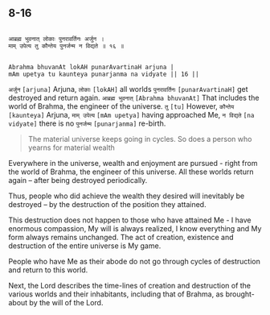 ## 8-16


```shloka-sa

आब्रह्म भुवनात् लोकाः पुनरावर्तिनः अर्जुन ।
माम् उपेत्य तु कौन्तेय पुनर्जन्म न विद्यते ॥ १६ ॥

```
```shloka-sa-hk

Abrahma bhuvanAt lokAH punarAvartinaH arjuna |
mAm upetya tu kaunteya punarjanma na vidyate || 16 ||

```
`अर्जुन` `[arjuna]` Arjuna, `लोकाः` `[lokAH]` all worlds `पुनरावर्तिनः` `[punarAvartinaH]` get destroyed and return again. `आब्रह्म भुवनात्` `[Abrahma bhuvanAt]` That includes the world of Brahma, the engineer of the universe. `तु` `[tu]` However, `कौन्तेय` `[kaunteya]` Arjuna, `माम् उपेत्य` `[mAm upetya]` having approached Me, `न विद्यते` `[na vidyate]` there is no `पुनर्जन्म` `[punarjanma]` re-birth.


<a name='applnote_140'></a>
> The material universe keeps going in cycles. So does a person who yearns for material wealth



Everywhere in the universe, wealth and enjoyment are pursued - right from the world of Brahma, the engineer of this universe. All these worlds return again – after being destroyed periodically.

Thus, people who did achieve the wealth they desired will inevitably be destroyed – by the destruction of the position they attained.

This destruction does not happen to those who have attained Me - I have enormous compassion, My will is always realized, I know everything and My form always remains unchanged. The act of creation, existence and destruction of the entire universe is My game. 

People who have Me as their abode do not go through cycles of destruction and return to this world.

Next, the Lord describes the time-lines of creation and destruction of the various worlds and their inhabitants, including that of Brahma, as brought-about by the will of the Lord.


